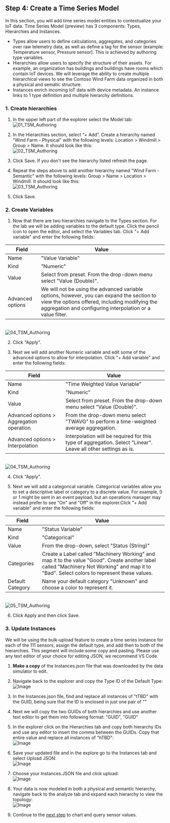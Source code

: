 ## Step 4: Create a Time Series Model

In this section, you will add time series model entities to contextualize your IoT data. Time Series Model (preview) has 3 components: Types, Hierarchies and Instances.

* Types allow users to define calculations, aggregates, and categories over raw telemetry data, as well as define a tag for the sensor (example: Temperature sensor, Pressure sensor). This is achieved by authoring type variables.
* Hierarchies allow users to specify the structure of their assets. For example, an organization has buildings and buildings have rooms which contain IoT devices. We will leverage the ability to create multiple hierarchical views to see the Contoso Wind Farm data organized in both a physical and sematic structure.
* Instances enrich incoming IoT data with device metadata. An instance links to 1 type definition and multiple hierarchy definitions.

### 1. Create hierarchies

1. In the upper left part of the explorer select the Model tab:
\
![01_TSM_Authoring](../assets/step4_01_TSM_Authoring.png)

2. In the Hierarchies section, select “+ Add”. Create a hierarchy named "Wind Farm - Physical" with the following levels: Location > Windmill > Group > Name. It should look like this:
\
![02_TSM_Authoring](../assets/step4_02_TSM_Authoring.png)

3. Click Save. If you don't see the hierarchy listed refresh the page. 

4. Repeat the steps above to add another hierarchy named "Wind Farm - Semantic" with the following levels: Group > Name > Location > Windmill. It should look like this:
\
![03_TSM_Authoring](../assets/step4_03_TSM_Authoring.png)

5. Click Save. 
   
### 2. Create Variables

1. Now that there are two hierarchies navigate to the Types section. For the lab we will be adding variables to the default type. Click the pencil icon to open the editor, and select the Variables tab. Click "+ Add variable" and enter the following fields:

**Field**|**Value**
-----|-----
Name|"Value Variable"
Kind| "Numeric"
Value| Select from preset. From the drop-down menu select "Value (Double)".
Advanced options| We will not be using the advanced variable options, however, you can expand the section to view the options offered, including modifying the aggregation and configuring interpolation or a value filter.

\
![04_TSM_Authoring](../assets/step4_04_TSM_Authoring.png)

2. Click "Apply". 
   
3. Next we will add another Numeric variable and edit some of the advanced options to allow for interpolation. Click "+ Add variable" and enter the following fields:

**Field**|**Value**
-----|-----
Name|"Time Weighted Value Variable"
Kind| "Numeric"
Value| Select from preset. From the drop-down menu select "Value (Double)".
Advanced options > Aggregation operation| From the drop-down menu select "TWAVG" to perform a time-weighted average aggregation. 
Advanced options > Interpolation|Interpolation will be required for this type of aggregation. Select "Linear". Leave all other settings as is. 

\
![04_TSM_Authoring](../assets/step4_044_TSM_Authoring.png)

4. Click "Apply". 
   
5. Next we will add a categorical variable. Categorical variables allow you to set a descriptive label or category to a discrete value. For example, 0 or 1 might be sent in an event payload, but an operations manager may instead prefer to see "On" and "Off" in the explorer.Click "+ Add variable" and enter the following fields:

**Field**|**Value**
-----|-----
Name|"Status Variable"
Kind|"Categorical"
Value|From the drop-down, select "Status (String)"
Categories| Create a Label called "Machinery Working" and map it to the value "Good". Create another label called "Machinery Not Working" and map it to "Bad". Select colors to represent these values. 
Default Category| Name your default category "Unknown" and choose a color to represent it. 

\
![05_TSM_Authoring](../assets/step4_05_TSM_Authoring.png)


6. Click Apply and then click Save.


### 3. Update Instances

We will be using the bulk-upload feature to create a time series instance for each of the 111 sensors, assign the default type, and add then to both of the hierarchies. This segment will include some copy and pasting. Please use any text editor of your choice for editing JSON, we recommend VS Code.

1. **Make a copy** of the Instances.json file that was downloaded by the data simulator to edit.
   
2. Navigate back to the explorer and copy the Type ID of the Default Type:
\
![Image](../assets/step4_06_TSM_Authoring.png)

3. In the Instances.json file, find and replace all instances of "tTBD" with the GUID, being sure that the ID is enclosed in just one pair of ""

4. Next we will copy the two GUIDs of both hierarchies and use another text editor to get them into following format: "GUID", "GUID"

5. In the explorer click on the Hierarchies tab and copy both hierarchy IDs and use any editor to insert the comma between the GUIDs. Copy that entire value and replace all instances of "hTBD":
\
![Image](../assets/step4_07_TSM_Authoring.png)

6. Save your updated file and in the explore go to the Instances tab and select Upload JSON:
\
![Image](../assets/step4_08_TSM_Authoring.png)

7. Choose your Instances.JSON file and click upload:
\
![Image](../assets/step4_09_TSM_Authoring.png)

8. Your data is now modeled in both a physical and semantic hierarchy, navigate back to the analyze tab and expand each hierarchy to view the topology:
\
![Image](../assets/step4_10_TSM_Authoring.png)

9. Continue to the [next step](../step-05-charting) to chart and query sensor values.






